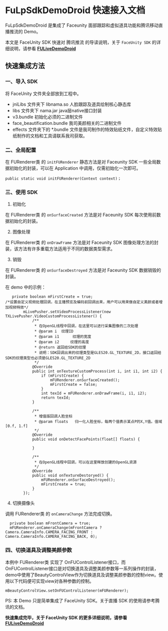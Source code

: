 # FuLpSdkDemoDroid 快速接入文档

FuLpSdkDemoDroid 是集成了 Faceunity 面部跟踪和虚拟道具功能和腾讯移动直播推流的 Demo。

本文是 FaceUnity SDK 快速对 腾讯推流 的导读说明，关于 `FaceUnity SDK` 的详细说明，请参看 **[FULiveDemoDroid](https://github.com/Faceunity/FULiveDemoDroid/tree/dev)**



## 快速集成方法

### 一、导入 SDK

将 FaceUnity 文件夹全部放到工程中。

- jniLibs 文件夹下 libnama.so 人脸跟踪及道具绘制核心静态库
- libs 文件夹下 nama.jar java层native接口封装
- v3.bundle 初始化必须的二进制文件
- face_beautification.bundle 我司美颜相关的二进制文件
- effects 文件夹下的 *.bundle 文件是我司制作的特效贴纸文件，自定义特效贴纸制作的文档和工具请联系我司获取。

### 二、全局配置

在 FURenderer类 的  `initFURenderer` 静态方法是对 Faceunity SDK 一些全局数据初始化的封装，可以在 Application 中调用，仅需初始化一次即可。

```
public static void initFURenderer(Context context)；
```

### 三、使用 SDK

1. 初始化

在 FURenderer类 的  `onSurfaceCreated` 方法是对 Faceunity SDK 每次使用前数据初始化的封装。

2. 图像处理

在 FURenderer类 的  `onDrawFrame` 方法是对 Faceunity SDK 图像处理方法的封装，该方法有许多重载方法适用于不同的数据类型需求。

3. 销毁

在 FURenderer类 的  `onSurfaceDestroyed` 方法是对 Faceunity SDK 数据销毁的封装。

在 demo 中的示例：
```
   private boolean mFirstCreate = true;
/*设置自定义视频处理回调，在主播预览及编码前回调出来，用户可以用来做自定义美颜或者增加视频特效*/
        mLivePusher.setVideoProcessListener(new TXLivePusher.VideoCustomProcessListener() {
            /**
             * 在OpenGL线程中回调，在这里可以进行采集图像的二次处理
             * @param i  纹理ID
             * @param i1      纹理的宽度
             * @param i2     纹理的高度
             * @return 返回给SDK的纹理
             * 说明：SDK回调出来的纹理类型是GLES20.GL_TEXTURE_2D，接口返回给SDK的纹理类型也必须是GLES20.GL_TEXTURE_2D
             */
            @Override
            public int onTextureCustomProcess(int i, int i1, int i2) {
                if (mFirstCreate) {
                    mFURenderer.onSurfaceCreated();
                    mFirstCreate = false;
                }
                int texId = mFURenderer.onDrawFrame(i, i1, i2);
                return texId;
            }

            /**
             * 增值版回调人脸坐标
             * @param floats   归一化人脸坐标，每两个值表示某点P的X,Y值。值域[0.f, 1.f]
             */
            @Override
            public void onDetectFacePoints(float[] floats) {

            }

            /**
             * 在OpenGL线程中回调，可以在这里释放创建的OpenGL资源
             */
            @Override
            public void onTextureDestoryed() {
                mFURenderer.onSurfaceDestroyed();
                mFirstCreate = true;
            }
        });
```
4. 切换摄像头

调用 FURenderer类 的  `onCameraChange` 方法完成切换。

```
  private boolean mFrontCamera = true;
  mFURenderer.onCameraChange(mFrontCamera ? Camera.CameraInfo.CAMERA_FACING_FRONT : Camera.CameraInfo.CAMERA_FACING_BACK, 0);
```

### 四、切换道具及调整美颜参数

本例中 FURenderer类 实现了 OnFUControlListener接口，而OnFUControlListener接口是对切换道具及调整美颜参数等一系列操作的封装，demo中使用了BeautyControlView作为切换道具及调整美颜参数的控制view。使用以下代码便可实现view对各种参数的控制。

```
mBeautyControlView.setOnFUControlListener(mFURenderer);
```

PS: 本 Demo 只是简单集成了 FaceUnity SDK。关于直播 SDK 的使用请参考腾讯的文档。

**快速集成完毕，关于 FaceUnity SDK 的更多详细说明，请参看 [FULiveDemoDroid](https://github.com/Faceunity/FULiveDemoDroid/tree/dev)**